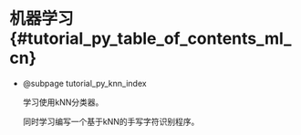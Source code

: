 # 机器学习{#tutorial_py_table_of_contents_ml_cn}

- @subpage tutorial_py_knn_index

  学习使用kNN分类器。

  同时学习编写一个基于kNN的手写字符识别程序。

